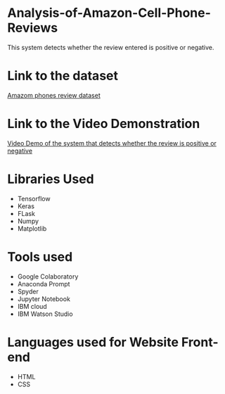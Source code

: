# Analysis-of-Amazon-Cell-Phone-Reviews
This system detects whether the review entered is positive or negative.



# Link to the dataset
[Amazom phones review dataset](https://drive.google.com/drive/folders/1QKkSs6AmZDV-cw0BTR1IlYDIyqm_r9c8?usp=sharing)

# Link to the Video Demonstration
[Video Demo of the system that detects whether the review is positive or negative](https://drive.google.com/drive/folders/1QKkSs6AmZDV-cw0BTR1IlYDIyqm_r9c8?usp=sharing)


# Libraries Used
* Tensorflow
* Keras
* FLask
* Numpy
* Matplotlib

# Tools used
* Google Colaboratory
* Anaconda Prompt
* Spyder
* Jupyter Notebook
* IBM cloud
* IBM Watson Studio

# Languages used for Website Front-end
* HTML
* CSS
